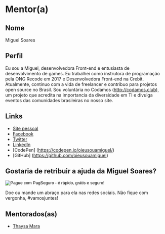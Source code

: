 # Mentor(a) 

## Nome 
Miguel Soares

## Perfil 
Eu sou a Miguel, desenvolvedora Front-end e entusiasta de desenvolvimento de games. Eu trabalhei como instrutora de programação pela ONG Recode em 2017 e Desenvolvedora Front-end na Crebit. Atualmente, continuo com a vida de freelancer e contribuo para projetos open source no Brasil. Sou voluntária no Codamos (http://codamos.club), um projeto que acredita na importancia da diversidade em TI e divulga eventos das comunidades brasileiras no nosso site.

## Links 
* [Site pessoal](http://about.me/oieusouamiguel) 
* [Facebook](http://facebook.com/oieusouamiguel) 
* [Twitter](http://twitter.com/oieusouamiguell)
* [LinkedIn](http://linkedin.com/in/migueldenegocios)
* [CodePen] (https://codepen.io/oieusouamiguel/)
* [GitHub] (https://github.com/oieusouamiguel)
 
## Gostaria de retribuir a ajuda da Miguel Soares? 

<!-- INICIO FORMULARIO BOTAO PAGSEGURO -->
<form action="https://pagseguro.uol.com.br/checkout/v2/donation.html" method="post">
<!-- NÃO EDITE OS COMANDOS DAS LINHAS ABAIXO -->
<input type="hidden" name="currency" value="BRL" />
<input type="hidden" name="receiverEmail" value="oieusouamiguel@gmail.com" />
<input type="hidden" name="iot" value="button" />
<input type="image" src="https://stc.pagseguro.uol.com.br/public/img/botoes/doacoes/184x42-doar-roxo-assina.gif" name="submit" alt="Pague com PagSeguro - é rápido, grátis e seguro!" />
</form>
<!-- FINAL FORMULARIO BOTAO PAGSEGURO -->

Doe ou mande um abraço para ela nas redes sociais. Não fique com vergonha, #vamosjuntes!

## Mentorados(as) 
- [Thaysa Mara](/profiles/pupils/profiles/thaysa_santos.md)
